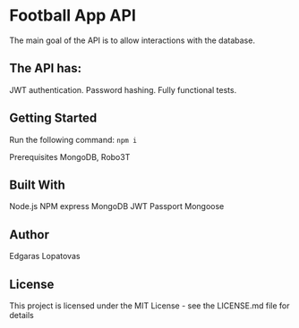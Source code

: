 # Football App API
The main goal of the API is to allow interactions with the database.
## The API has:
JWT authentication.
Password hashing.
Fully functional tests.
## Getting Started
Run the following command:
`npm i`

Prerequisites
MongoDB, Robo3T
## Built With
Node.js
NPM
express
MongoDB
JWT
Passport
Mongoose

## Author
Edgaras Lopatovas

## License
This project is licensed under the MIT License - see the LICENSE.md file for details
